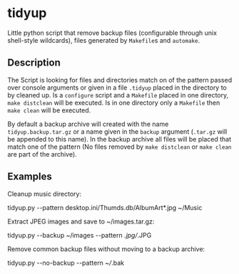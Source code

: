 tidyup
======

Little python script that remove backup files (configurable through unix shell-style wildcards),
files generated by `Makefile`s and `automake`.

Description
-----------

The Script is looking for files and directories match on of the pattern passed over
console arguments or given in a file `.tidyup` placed in the directory to by
cleaned up. Is a `configure` script and a `Makefile` placed in one directory,
`make distclean` will be executed. Is in one directory only a `Makefile` then
`make clean` will be executed.

By default a backup archive will created with the name `tidyup.backup.tar.gz` or a name
given in the `backup` argument (`.tar.gz` will be appended to this name).
In the backup archive all files will be placed that match one of the pattern
(No files removed by `make distclean` or `make clean` are part of the archive).

Examples
--------

Cleanup music directory:

  tidyup.py --pattern desktop.ini/Thumds.db/AlbumArt*.jpg ~/Music
  
Extract JPEG images and save to ~/images.tar.gz:

  tidyup.py --backup ~/images --pattern *.jpg/*.JPG
  
Remove common backup files without moving to a backup archive:

  tidyup.py --no-backup --pattern *~/*.bak
